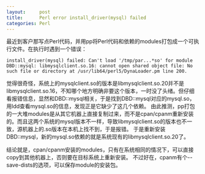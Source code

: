 ```yaml
---
layout:     post
title:      Perl error install_driver(mysql) failed
categories: Perl
---
```


最近到客户那写点Perl代码，并用pp将Perl代码和依赖的modules打包成一个可执行文件。在执行时遇到一个错误：
```
install_driver(mysql) failed: Can't load '/tmp/par...*so' for module DBD::mysql: libmysqlclient.so.16: cannot open shared object file: No such file or directory at /usr/lib64/perl5/DynaLoader.pm line 200.
```
觉得很奇怪，系统上的mysqlclient.so的版本是libmysqlclient.so.20并不是libmysqlclient.so.16，不知哪个地方明确非要这个版本，一时没了头绪。但仔细看报错信息，显然和DBD::mysql相关，于是找到DBD::mysql对应的mysql.so，用ldd查看mysql.so的信息，发现正是它缺少了这几个依赖。
由此推测，pp打包的一大堆modules是从其它机器上直接复制过来，而不是cpan/cpanm重新安装的。而且这两个系统的mysql版本不一样，导致libmysqlclient.so的版本也不一致，源机器上的.so版本在本机上找不到，于是报错。
于是重新安装DBD::mysql，新的mysql.so依赖的就是系统现有的libmysqlclient.so.20了。

结论就是，cpan/cpanm安装的modules，只有在系统相同的情况下，可以直接copy到其他机器上，否则要在目标系统上重新安装。
不过好在，cpanm有个--save-dists的选项，可以保存module的安装包。

